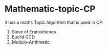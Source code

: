 # Mathematic-topic-CP

It has a maths Topic Algorithm that is used in CP:

1) Sieve of Eratosthenes
2) Euclid GCD
3) Modulo-Arithmetic
